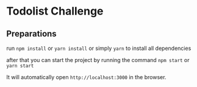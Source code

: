 Todolist Challenge
=============================================

Preparations
---------------------------------------------

run `npm install` or `yarn install` or simply `yarn` to install all dependencies 

after that you can start the project by running the command `npm start` or `yarn start`

It will automatically open `http://localhost:3000` in the browser.